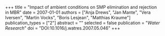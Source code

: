 +++
title = "Impact of ambient conditions on SMP elimination and rejection in MBR"
date = 2007-01-01
authors = ["Anja Drews", "Jan Mante", "Vera Iversen", "Martin Vocks", "Boris Lesjean", "Matthias Kraume"]
publication_types = ["2"]
abstract = ""
selected = false
publication = "*Water Research*"
doi = "DOI:10.1016/j.watres.2007.05.046"
+++

